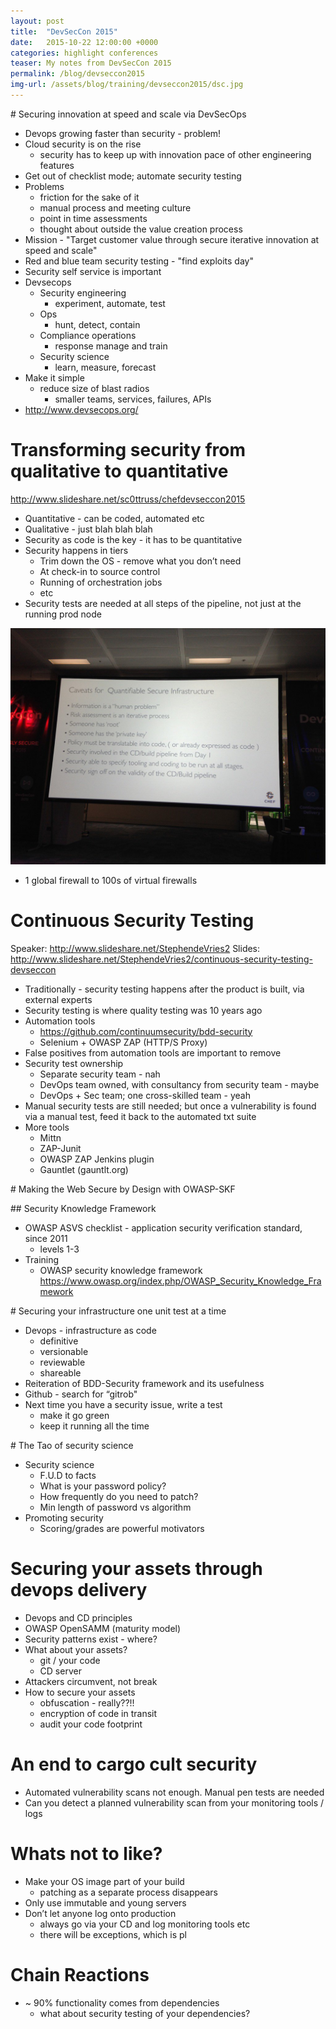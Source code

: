 ```yaml
---
layout: post
title:  "DevSecCon 2015"
date:   2015-10-22 12:00:00 +0000   
categories: highlight conferences
teaser: My notes from DevSecCon 2015
permalink: /blog/devseccon2015
img-url: /assets/blog/training/devseccon2015/dsc.jpg
---
```



# Securing innovation at speed and scale via DevSecOps

* Devops growing faster than security - problem!
* Cloud security is on the rise
    * security has to keep up with innovation pace of other engineering features
* Get out of checklist mode; automate security testing
* Problems
    * friction for the sake of it
    * manual process and meeting culture
    * point in time assessments
    * thought about outside the value creation process
* Mission - "Target customer value through secure iterative innovation at speed and scale"
* Red and blue team security testing - "find exploits day"
* Security self service is important
* Devsecops
    * Security engineering 
        * experiment, automate, test
    * Ops
        * hunt, detect, contain
    * Compliance operations
        * response manage and train
    * Security science
        * learn, measure, forecast
* Make it simple
    * reduce size of blast radios
        * smaller teams, services, failures, APIs
* http://www.devsecops.org/

# Transforming security from qualitative to quantitative

http://www.slideshare.net/sc0ttruss/chefdevseccon2015

* Quantitative - can be coded, automated etc
* Qualitative - just blah blah blah
* Security as code is the key - it has to be quantitative
* Security happens in tiers
    * Trim down the OS - remove what you don’t need
    * At check-in to source control
    * Running of orchestration jobs
    * etc
* Security tests are needed at all steps of the pipeline, not just at the running prod node

![](/assets/blog/training/devseccon2015/dsc1.png)

* 1 global firewall to 100s of virtual firewalls

# Continuous Security Testing

Speaker: http://www.slideshare.net/StephendeVries2
Slides: http://www.slideshare.net/StephendeVries2/continuous-security-testing-devseccon

* Traditionally - security testing happens after the product is built, via external experts
* Security testing is where quality testing was 10 years ago
* Automation tools
    * https://github.com/continuumsecurity/bdd-security
    * Selenium + OWASP ZAP (HTTP/S Proxy)
* False positives from automation tools are important to remove
* Security test ownership
    * Separate security team - nah
    * DevOps team owned, with consultancy from security team - maybe
    * DevOps + Sec team; one cross-skilled team - yeah
* Manual security tests are still needed; but once a vulnerability is found via a manual test, feed it back to the automated txt suite
* More tools
    * Mittn
    * ZAP-Junit
    * OWASP ZAP Jenkins plugin
    * Gauntlet (gauntlt.org)
    
# Making the Web Secure by Design with OWASP-SKF
    
## Security Knowledge Framework
 
* OWASP ASVS checklist - application security verification standard, since 2011
    - levels 1-3
* Training
    - OWASP security knowledge framework
https://www.owasp.org/index.php/OWASP_Security_Knowledge_Framework

# Securing your infrastructure one unit test at a time

* Devops - infrastructure as code
    * definitive
    * versionable
    * reviewable
    * shareable
* Reiteration of BDD-Security framework and its usefulness
* Github - search for “gitrob"
* Next time you have a security issue, write a test
    * make it go green
    * keep it running all the time
    
# The Tao of security science
    
* Security science
    * F.U.D to facts
    * What is your password policy?
    * How frequently do you need to patch?
    * Min length of password vs algorithm
* Promoting security
    * Scoring/grades are powerful motivators
        
# Securing your assets through devops delivery
        
* Devops and CD principles
* OWASP OpenSAMM (maturity model)
* Security patterns exist - where?
* What about your assets?
    * git / your code
    * CD server
* Attackers circumvent, not break
* How to secure your assets
    * obfuscation - really??!! 
    * encryption of code in transit
    * audit your code footprint
            
# An end to cargo cult security

* Automated vulnerability scans not enough. Manual pen tests are needed
* Can you detect a planned vulnerability scan from your monitoring tools / logs

# Whats not to like?

* Make your OS image part of your build
    * patching as a separate process disappears
* Only use immutable and young servers
* Don’t let anyone log onto production
    * always go via your CD and log monitoring tools etc
    * there will be exceptions, which is pl

# Chain Reactions

* ~ 90% functionality comes from dependencies
    * what about security testing of your dependencies?    
            
